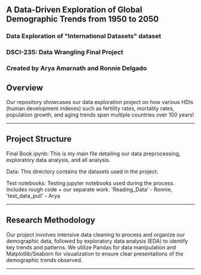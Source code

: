 ## A Data-Driven Exploration of Global Demographic Trends from 1950 to 2050 #

### Data Exploration of "International Datasets" dataset

### DSCI-235: Data Wrangling Final Project
### Created by Arya Amarnath and Ronnie Delgado


Overview
-------------------

Our repository showcases our data exploration project on how various HDIs (human development indexes) such as fertility rates, mortality rates, population growth, and aging trends span multiple countries over 100 years!

-------------------


Project Structure
-------------------

Final Book.ipynb: This is my main file detailing our data preprocessing, exploratory data analysis, and all analysis. 

Data: This directory contains the datasets used in the project.

Test notebooks: Testing jupyter notebooks used during the process. Includes rough code + our separate work. 'Reading_Data' - Ronnie, 'test_data_pull' - Arya

-------------------


Research Methodology
-------------------

Our project involves intensive data cleaning to process and organize our demographic data, followed by exploratory data analysis (EDA) to identify key trends and patterns. We utilize Pandas for data manipulation and Matplotlib/Seaborn for visualization to ensure clear presentations of the demographic trends observed. 

-------------------
